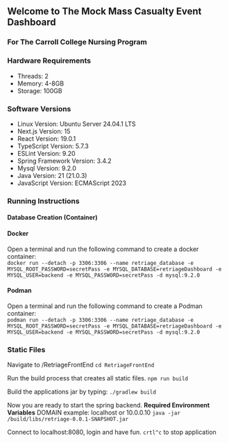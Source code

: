 ## Welcome to The Mock Mass Casualty Event Dashboard

### For The Carroll College Nursing Program

### Hardware Requirements

- Threads: 2
- Memory:  4-8GB
- Storage: 100GB

### Software Versions

- Linux Version: Ubuntu Server 24.04.1 LTS
- Next.js Version: 15
- React Version: 19.0.1
- TypeScript Version: 5.7.3
- ESLint Version: 9.20
- Spring Framework Version: 3.4.2
- Mysql Version: 9.2.0
- Java Version: 21 (21.0.3)
- JavaScript Version: ECMAScript 2023

### Running Instructions

#### Database Creation (Container)
#### Docker
Open a terminal and run the following command to create a docker container:  
`docker run --detach -p 3306:3306 --name retriage_database -e MYSQL_ROOT_PASSWORD=secretPass -e MYSQL_DATABASE=retriageDashboard -e MYSQL_USER=backend -e MYSQL_PASSWORD=secretPass -d mysql:9.2.0`

#### Podman
Open a terminal and run the following command to create a Podman container:  
`podman run --detach -p 3306:3306 --name retriage_database -e MYSQL_ROOT_PASSWORD=secretPass -e MYSQL_DATABASE=retriageDashboard -e MYSQL_USER=backend -e MYSQL_PASSWORD=secretPass -d mysql:9.2.0`

### Static Files
Navigate to /RetriageFrontEnd 
`cd RetriageFrontEnd`

Run the build process that creates all static files.
`npm run build`

Build the applications jar by typing:
`./gradlew build`

Now you are ready to start the spring backend. 
**Required Environment Variables**
DOMAIN example: localhost or 10.0.0.10
`java -jar /build/libs/retriage-0.0.1-SNAPSHOT.jar`

Connect to localhost:8080, login and have fun.
`crtl^c` to stop application
